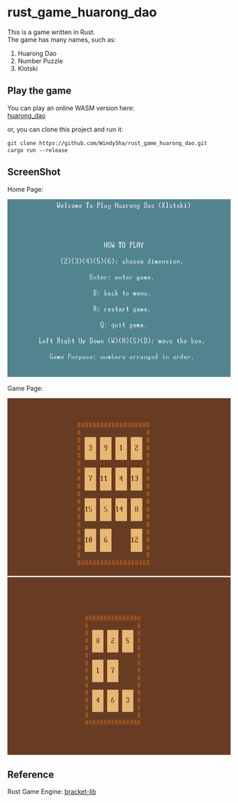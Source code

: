 # rust_game_huarong_dao
This is a game written in Rust.  
The game has many names, such as:
1. Huarong Dao
2. Number Puzzle
3. Klotski

## Play the game
You can play an online WASM version here:   
[huarong_dao](https://github.com/WindySha/rust_game_huarong_dao)

or, you can clone this project and run it:
```
git clone https://github.com/WindySha/rust_game_huarong_dao.git
cargo run --release
```

## ScreenShot
Home Page:

<img src="https://github.com/WindySha/rust_game_huarong_dao/blob/master/screenshot/01.png" width="680" height="400">

Game Page:

<img src="https://github.com/WindySha/rust_game_huarong_dao/blob/master/screenshot/02.png" width="680" height="400">
<img src="https://github.com/WindySha/rust_game_huarong_dao/blob/master/screenshot/03.png" width="680" height="400">


## Reference 
Rust Game Engine: [bracket-lib](https://github.com/amethyst/bracket-lib/tree/master)
